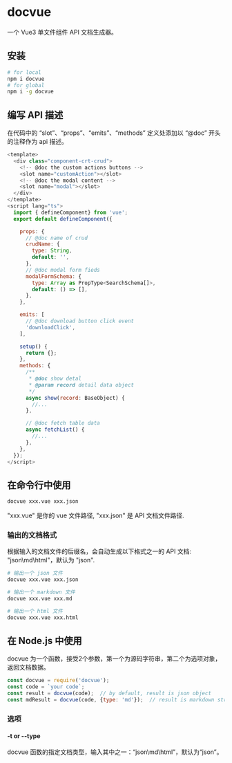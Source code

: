 # docvue
一个 Vue3 单文件组件 API 文档生成器。

## 安装

```bash
# for local
npm i docvue
# for global
npm i -g docvue
```

## 编写 API 描述
在代码中的 “slot”、“props”、“emits”、“methods” 定义处添加以 “@doc” 开头的注释作为 api 描述。

```js
<template>
  <div class="component-crt-crud">
    <!-- @doc the custom actions buttons -->
    <slot name="customAction"></slot>
    <!-- @doc the modal content -->
    <slot name="modal"></slot>
  </div>
</template>
<script lang="ts">
  import { defineComponent} from 'vue';
  export default defineComponent({

    props: {
      // @doc name of crud
      crudName: {
        type: String,
        default: '',
      },
      // @doc modal form fieds
      modalFormSchema: {
        type: Array as PropType<SearchSchema[]>,
        default: () => [],
      },
    },

    emits: [
      // @doc download button click event
      'downloadClick',
    ],

    setup() {
      return {};
    },
    methods: {
      /**
       * @doc show detal 
       * @param record detail data object
       */
      async show(record: BaseObject) {
        //...
      },

      // @doc fetch table data 
      async fetchList() {
        //...
      },
    },
  });
</script>
```

## 在命令行中使用

```bash
docvue xxx.vue xxx.json

```
"xxx.vue" 是你的 vue 文件路径, "xxx.json" 是 API 文档文件路径.

### 输出的文档格式
根据输入的文档文件的后缀名，会自动生成以下格式之一的 API 文档: "json\md\html"，默认为 "json".

```bash
# 输出一个 json 文件
docvue xxx.vue xxx.json

# 输出一个 markdown 文件
docvue xxx.vue xxx.md

# 输出一个 html 文件
docvue xxx.vue xxx.html
```

## 在 Node.js 中使用

docvue 为一个函数，接受2个参数，第一个为源码字符串，第二个为选项对象，返回文档数据。
```js
const docvue = require('docvue');
const code = `your code`;
const result = docvue(code);  // by default, result is json object
const mdResult = docvue(code, {type: 'md'});  // result is markdown string

```

### 选项
#### -t or --type
docvue 函数的指定文档类型，输入其中之一：“json\md\html”，默认为“json”。

